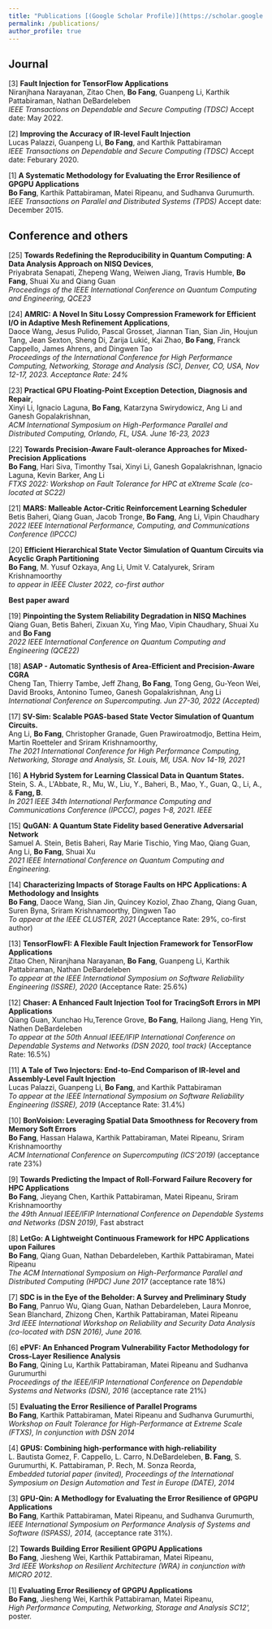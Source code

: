 ```yaml
---
title: "Publications [(Google Scholar Profile)](https://scholar.google.ca/citations?user=50k_hl8AAAAJ&hl=en)"
permalink: /publications/
author_profile: true
---
```

## Journal
[3] <b>Fault Injection for TensorFlow Applications</b><br>
Niranjhana Narayanan, Zitao Chen, <b>Bo Fang</b>, Guanpeng Li, Karthik Pattabiraman, Nathan DeBardeleben<br><i> IEEE Transactions on Dependable and Secure Computing (TDSC) </i> Accept date: May 2022.

[2] <b>Improving the Accuracy of IR-level Fault Injection</b><br>
Lucas Palazzi, Guanpeng Li, <b>Bo Fang</b>, and Karthik Pattabiraman <br><i> IEEE Transactions on Dependable and Secure Computing (TDSC) </i> Accept date: Feburary 2020.

[1] <b>A Systematic Methodology for Evaluating the Error Resilience of GPGPU Applications</b> <br> 
<b>Bo Fang</b>, Karthik Pattabiraman, Matei Ripeanu, and Sudhanva Gurumurth.<br>
<i>IEEE Transactions on Parallel and Distributed Systems (TPDS)</i> Accept date: December 2015.

## Conference and others
[25]  <b>Towards Redefining the Reproducibility in Quantum Computing: A Data Analysis Approach on NISQ Devices</b>, <br> Priyabrata Senapati, Zhepeng Wang, Weiwen Jiang, Travis Humble, <b>Bo Fang</b>, Shuai Xu and Qiang Guan<br><i> Proceedings of the IEEE International Conference on Quantum Computing and Engineering, QCE23 </i>

[24]  <b>AMRIC: A Novel In Situ Lossy Compression Framework for Efficient I/O in Adaptive Mesh Refinement Applications</b>, <br> Daoce Wang, Jesus Pulido, Pascal Grosset, Jiannan Tian, Sian Jin, Houjun Tang, Jean Sexton, Sheng Di, Zarija Lukić, Kai Zhao, <b>Bo Fang</b>, Franck Cappello, James Ahrens, and Dingwen Tao<br><i> Proceedings of the International Conference for High Performance Computing, Networking, Storage and Analysis (SC), Denver, CO, USA, Nov 12-17, 2023. Acceptance Rate: 24% </i>

[23]  <b>Practical GPU Floating-Point Exception Detection, Diagnosis and Repair</b>, <br> Xinyi Li, Ignacio Laguna, <b>Bo Fang</b>, Katarzyna Swirydowicz, Ang Li and Ganesh Gopalakrishnan, <br><i> ACM International Symposium on High-Performance Parallel and Distributed Computing, Orlando, FL, USA. June 16-23, 2023 </i>

[22] <b>Towards Precision-Aware Fault-olerance Approaches for Mixed-Precision Applications</b> <br> <b>Bo Fang</b>, Hari Siva, Timonthy Tsai, Xinyi Li, Ganesh Gopalakrishnan, Ignacio Laguna, Kevin Barker, Ang Li <br><i>FTXS 2022: Workshop on Fault Tolerance for HPC at eXtreme Scale (co-located at SC22)</i>

[21] <b>MARS: Malleable Actor-Critic Reinforcement Learning Scheduler</b> <br> Betis Baheri, Qiang Guan, Jacob Tronge, <b>Bo Fang</b>, Ang Li, Vipin Chaudhary <br><i>2022 IEEE International Performance, Computing, and Communications Conference (IPCCC)</i>

[20] <b>Efficient Hierarchical State Vector Simulation of Quantum Circuits via Acyclic Graph Partitioning</b> <br> <b>Bo Fang</b>, M. Yusuf Ozkaya, Ang Li, Umit V. Catalyurek, Sriram Krishnamoorthy <br><i>to appear in IEEE Cluster 2022, co-first author</i> 

<b>Best paper award</b>

[19] <b>Pinpointing the System Reliability Degradation in NISQ Machines</b> <br> Qiang Guan, Betis Baheri, Zixuan Xu, Ying Mao, Vipin Chaudhary, Shuai Xu and <b>Bo Fang</b> <br><i>2022 IEEE International Conference on Quantum Computing and Engineering (QCE22)</i>

[18] <b>ASAP - Automatic Synthesis of Area-Efficient and Precision-Aware CGRA</b> <br> Cheng Tan, Thierry Tambe, Jeff Zhang, <b>Bo Fang</b>, Tong Geng, Gu-Yeon Wei, David Brooks, Antonino Tumeo, Ganesh Gopalakrishnan, Ang Li <br><i>International Conference on Supercomputing. Jun 27-30, 2022 (Accepted)</i>

[17] <b>SV-Sim: Scalable PGAS-based State Vector Simulation of Quantum Circuits.</b> <br> Ang Li, <b>Bo Fang</b>, Christopher Granade, Guen Prawiroatmodjo, Bettina Heim, Martin Roetteler and Sriram Krishnamoorthy, <br><i>The 2021 International Conference for High Performance Computing, Networking, Storage and Analysis, St. Louis, MI, USA. Nov 14-19, 2021</i>

[16] <b> A Hybrid System for Learning Classical Data in Quantum States. </b> <br>Stein, S. A., L'Abbate, R., Mu, W., Liu, Y., Baheri, B., Mao, Y., Guan, Q., Li, A., & <b>Fang, B</b>. <br><i> In 2021 IEEE 34th International Performance Computing and Communications Conference (IPCCC), pages 1–8, 2021. IEEE</i>

[15] <b> QuGAN: A Quantum State Fidelity based Generative Adversarial Network</b><br>
Samuel A. Stein, Betis Baheri, Ray Marie Tischio, Ying Mao, Qiang Guan, Ang Li, <b>Bo Fang</b>, Shuai Xu<br><i>2021 IEEE International Conference on Quantum Computing and Engineering.</i>

[14] <b> Characterizing Impacts of Storage Faults on HPC Applications: A Methodology and Insights</b><br>
<b>Bo Fang</b>, Daoce Wang, Sian Jin, Quincey Koziol, Zhao Zhang, Qiang Guan, Suren Byna, Sriram Krishnamoorthy, Dingwen Tao<br><i> To appear at the IEEE CLUSTER, 2021 </i> (Acceptance Rate: 29%, co-first author) 

[13] <b> TensorFlowFI: A Flexible Fault Injection Framework for TensorFlow Applications</b><br>
Zitao Chen, Niranjhana Narayanan, <b>Bo Fang</b>, Guanpeng Li, Karthik Pattabiraman, Nathan DeBardeleben<br><i> To appear at the IEEE International Symposium on Software Reliability Engineering (ISSRE), 2020 </i> (Acceptance Rate: 25.6%) 

[12] <b>Chaser: A Enhanced Fault Injection Tool for TracingSoft Errors in MPI Applications</b><br>
Qiang Guan, Xunchao Hu,Terence Grove, <b>Bo Fang</b>, Hailong Jiang, Heng Yin, Nathen DeBardeleben<br><i> To appear at the 50th Annual IEEE/IFIP International Conference on Dependable Systems and Networks (DSN 2020, tool track) </i> (Acceptance Rate: 16.5%) 

[11] <b>A Tale of Two Injectors: End-to-End Comparison of IR-level and Assembly-Level Fault Injection</b><br>
Lucas Palazzi, Guanpeng Li, <b>Bo Fang</b>, and Karthik Pattabiraman <br><i> To appear at the IEEE International Symposium on Software Reliability Engineering (ISSRE), 2019 </i> (Acceptance Rate: 31.4%) 

[10] <b>BonVoision: Leveraging Spatial Data Smoothness for Recovery from Memory Soft Errors</b> <br>
<b>Bo Fang</b>, Hassan Halawa, Karthik Pattabiraman, Matei Ripeanu, Sriram Krishnamoorthy <br><i> ACM International Conference on Supercomputing (ICS’2019) </i> (acceptance rate 23%)

[9] <b>Towards Predicting the Impact of Roll-Forward Failure Recovery for HPC Applications</b> <br>
<b>Bo Fang</b>, Jieyang Chen, Karthik Pattabiraman, Matei Ripeanu, Sriram Krishnamoorthy<br> <i> the 49th Annual IEEE/IFIP International Conference on Dependable Systems and Networks (DSN 2019), </i> Fast abstract

[8] <b>LetGo: A Lightweight Continuous Framework for HPC Applications upon Failures</b><br>
<b>Bo Fang</b>, Qiang Guan, Nathan Debardeleben, Karthik Pattabiraman, Matei Ripeanu <br><i>The ACM International Symposium on High-Performance Parallel and Distributed Computing (HPDC) June 2017 </i> (acceptance rate 18%)

[7] <b>SDC is in the Eye of the Beholder: A Survey and Preliminary Study</b><br>
<b>Bo Fang</b>, Panruo Wu, Qiang Guan, Nathan Debardeleben, Laura Monroe, Sean Blanchard, Zhizong Chen, Karthik Pattabiraman, Matei Ripeanu <br><i>3rd IEEE International Workshop on Reliability and Security Data Analysis (co-located with DSN 2016), June 2016.</i>

[6] <b>ePVF: An Enhanced Program Vulnerability Factor Methodology for Cross-Layer Resilience Analysis</b><br>
<b>Bo Fang</b>, Qining Lu, Karthik Pattabiraman, Matei Ripeanu and Sudhanva Gurumurthi <br><i>Proceedings of
the IEEE/IFIP International Conference on Dependable Systems and Networks (DSN), 2016 </i> (acceptance rate 21%)

[5] <b>Evaluating the Error Resilience of Parallel Programs</b><br>
<b>Bo Fang</b>, Karthik Pattabiraman, Matei Ripeanu and Sudhanva Gurumurthi, <br><i>Workshop on Fault Tolerance for High-Performance at Extreme Scale (FTXS), In conjunction with DSN 2014 </i>

[4] <b>GPUS: Combining high-performance with high-reliability</b><br>
L. Bautista Gomez, F. Cappello, L. Carro, N.DeBardeleben, <b>B. Fang</b>, S. Gurumurthi, K. Pattabiraman, P. Rech, M. Sonza Reorda, <br><i>Embedded tutorial paper (invited), Proceedings of the International Symposium on Design Automation and Test in Europe (DATE), 2014 </i>

[3] <b>GPU-Qin: A Methodlogy for Evaluating the Error Resilience of GPGPU Applications</b> <br> 
<b>Bo Fang</b>, Karthik Pattabiraman, Matei Ripeanu, and Sudhanva Gurumurth,<br>
<i>IEEE International Symposium on Performance Analysis of Systems and Software (ISPASS), 2014,</i>  (acceptance rate 31%).

[2] <b>Towards Building Error Resilient GPGPU Applications</b> <br> 
<b>Bo Fang</b>, Jiesheng Wei, Karthik Pattabiraman, Matei Ripeanu,<br>
<i>3rd IEEE Workshop on Resilient Architecture (WRA) in conjunction with MICRO 2012</i>.

[1] <b>Evaluating Error Resiliency of GPGPU Applications</b> <br> 
<b>Bo Fang</b>, Jiesheng Wei, Karthik Pattabiraman, Matei Ripeanu,<br>
<i>High Performance Computing, Networking, Storage and Analysis SC12', </i> poster.
